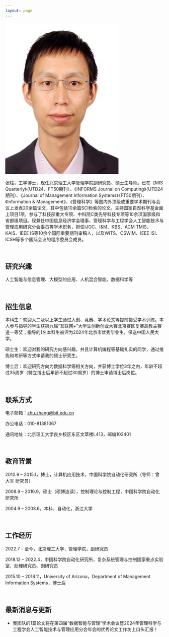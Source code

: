 ```yaml
---
layout: page
---
```



<img src="zhangzhu.jpg" class="floatpic" width="360" height="480">

张柱，工学博士，现任北京理工大学管理学院副研究员、硕士生导师。已在《MIS Quarterly》（UTD24、FT50期刊）、《INFORMS Journal on Computing》（UTD24期刊）、《Journal of Management Information Systems》（FT50期刊）、《Information & Management》、《管理科学》等国内外顶级或重要学术期刊与会议上发表20余篇论文，其中包括10余篇SCI检索的论文。主持国家自然科学基金面上项目1项，参与了科技部重大专项、中科院C类先导科技专项等10余项国家级和省部级项目。现兼任中国信息经济学会理事、管理科学与工程学会人工智能技术与管理应用研究分会委员等学术职务，担任IJOC、I&M、KBS、ACM TMIS、KAIS、IEEE IS等10余个国际重要期刊审稿人，以及WITS、CSWIM、IEEE ISI、ICSH等多个国际会议的程序委员会成员。

<br>

## 研究兴趣


人工智能与信息管理、大模型的应用、人机混合智能、数据科学等


<br>

## 招生信息


本科生：欢迎大二及以上学生通过大创、竞赛、学术论文等提前接受学术训练。本人参与指导的学生获第九届“互联网+”大学生创新创业大赛北京赛区复赛高教主赛道一等奖；指导的1名本科生被评为2024年北京市优秀毕业生，保送中国人民大学。

硕士生：欢迎对我的研究方向感兴趣，并且计算机编程等基础扎实的同学，通过推免和考研等方式申请我的硕士研究生。

博士后：欢迎研究方向为数据科学等相关方向，并获博士学位3年之内，年龄不超过35周岁（特立博士后年龄不超过30周岁）的博士申请博士后岗位。


<br>

## 联系方式


电子邮箱：zhu.zhang@bit.edu.cn

办公电话：010-81381067 

通讯地址：北京理工大学良乡校区东区文萃楼L413，邮编102401


<br>

## 教育背景


2010.9 – 2015.1，博士，计算机应用技术，中国科学院自动化研究所（导师：曾大军 研究员）

2008.9 – 2010.9，硕士（硕博连读），控制理论与控制工程，中国科学院自动化研究所

2004.9 – 2008.6，本科，自动化，浙江大学


<br>

## 工作经历


2022.7 – 至今，北京理工大学，管理学院，副研究员

2018.12 – 2022.4，中国科学院自动化研究所，复杂系统管理与控制国家重点实验室，助理研究员、副研究员

2015.10 – 2018.11，University of Arizona，Department of Management Information Systems，博士后



<br>

## 最新消息与更新


- 我团队的1篇论文将在第四届“数据智能与管理”学术会议暨2024年管理科学与工程学会人工智能技术与管理应用分会年会的优秀论文工作坊上口头汇报！
